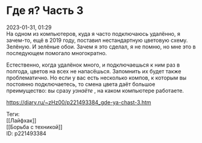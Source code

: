 Где я? Часть 3
===============

   
 2023-01-31, 01:29   
   На одном из компьютеров, куда я часто подключаюсь удалённо, я зачем-то, ещё в 2019 году, поставил нестандартную цветовую схему. Зелёную. И зелёные обои. Зачем я это сделал, я не помню, но мне это в последующем помогало многократно.   
   
 Естественно, когда удалёнок много, и подключаешься к ним раз в полгода, цветов на всех не напасёшься. Запомнить их будет также проблематично. Но если у вас есть несколько компов, к которым вы постоянно подключаетесь, то смена цвета даёт большое преимущество: вы сразу  *узнаёте*  , на каком компьютере работаете.   
     
 <https://diary.ru/~zHz00/p221493384_gde-ya-chast-3.htm>   
   
 Теги:   
 [[Лайфхак]]   
 [[Борьба с техникой]]   
 ID: p221493384